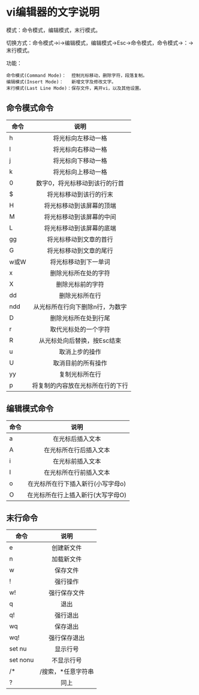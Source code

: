 # vi编辑器的文字说明

模式：命令模式，编辑模式，末行模式。

切换方式：命令模式→i→编辑模式，编辑模式→Esc→命令模式，命令模式→：→末行模式。

功能：

    命令模式(Command Mode)：  控制光标移动，删除字符，段落复制。
    编辑模式(Insert Mode)：   新增文字及修改文字。
    末行模式(Last Line Mode)：保存文件，离开vi，以及其他设置。


## 命令模式命令

命令  |  说明
-|:-:
 h    |  将光标向左移动一格
 l    |  将光标向右移动一格
 j    |  将光标向下移动一格
 k    |  将光标向上移动一格
 0    |  数字0，将光标移动到该行的行首
 $    |  将光标移动到该行的行末
 H    |  将光标移动到该屏幕的顶端
 M    |  将光标移动到该屏幕的中间
 L    |  将光标移动到该屏幕的底端
 gg   |  将光标移动到文章的首行
 G    |  将光标移动到文章的尾行
w或W  |  将光标移动到下一单词
 x    |  删除光标所在处的字符
 X    |  删除光标前的字符
 dd   |  删除光标所在行
ndd   |  从光标所在行向下删除n行，为数字
 D    |  删除光标所在处到行尾
 r    |  取代光标处的一个字符
 R    |  从光标处向后替换，按Esc结束
 u    |  取消上步的操作
 U    |  取消目前的所有操作
 yy   |  复制光标所在行
 p    |  将复制的内容放在光标所在行的下行


## 编辑模式命令

命令   |    说明
-|:-:
 a    |       在光标后插入文本
 A    |       在光标所在行后插入文本
 i    |       在光标前插入文本
 I    |       在光标所在行前插入文本
 o    |       在光标所在行下插入新行(小写字母o)
 O    |       在光标所在行上插入新行(大写字母O)


## 末行命令

命令      | 说明
-|:-:
 e        |   创建新文件
 n        |   加载新文件
 w        |   保存文件
 !        |   强行操作
 w!       |   强行保存文件
 q        |   退出
 q!       |   强行退出
 wq       |   保存退出
 wq!      |   强行保存退出
 set nu   |   显示行号
 set nonu |   不显示行号
 /*       |   /搜索，*任意字符串
 ?        |   同上